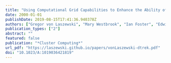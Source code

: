 ```yaml
---
title: "Using Computational Grid Capabilities to Enhance the Ability of an X-Ray Source for Structural Biology"
date: 2000-01-01
publishDate: 2019-08-15T17:41:36.940378Z
authors: ["Gregor von Laszewski", "Mary Westbrook", "Ian Foster", "Edwin Westbrook", "Craig Barnes"]
publication_types: ["2"]
abstract: ""
featured: false
publication: "*Cluster Computing*"
url_pdf: "https://laszewski.github.io/papers/vonLaszewski-dtrek.pdf"
doi: "10.1023/A:1019036421819"
---
```


